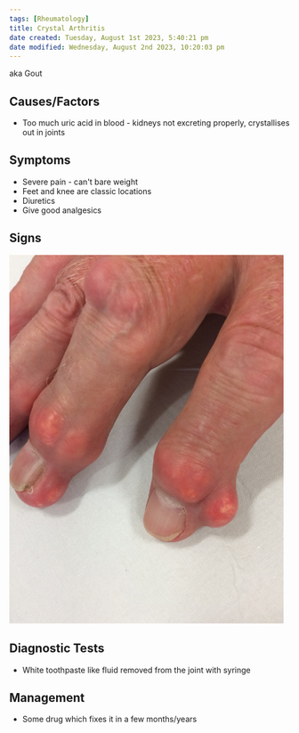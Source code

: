 ```yaml
---
tags: [Rheumatology]
title: Crystal Arthritis
date created: Tuesday, August 1st 2023, 5:40:21 pm
date modified: Wednesday, August 2nd 2023, 10:20:03 pm
---
```


aka Gout

## Causes/Factors

- Too much uric acid in blood - kidneys not excreting properly, crystallises out in joints

## Symptoms

- Severe pain - can't bare weight
- Feet and knee are classic locations
- Diuretics
- Give good analgesics

## Signs

![|275](z_attachments/275.png)

## Diagnostic Tests

- White toothpaste like fluid removed from the joint with syringe

## Management

- Some drug which fixes it in a few months/years
